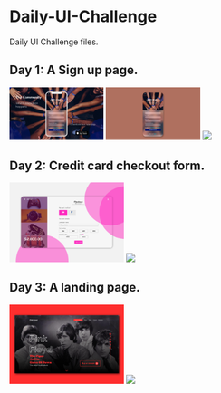 # Daily-UI-Challenge

Daily UI Challenge files.

## Day 1: A Sign up page.

<img src="./001/iphone8_screen_mockup.jpg" width="33%"/> <img src="./001/iphone8_screen_mockup2.jpg" width="33%"/> <img src="./001/Web-1280–1.jpg" width="33%"/>

## Day 2: Credit card checkout form.

<img src="./002/Untitled-1-01.jpg" width="40%"/> <img src="./002/Web-1920–2.jpg" width="40%"/>

## Day 3: A landing page.

<img src="./003/Artboard 1.png" width="40%"/> <img src="./003/Web 1920 – 1.jpg" width="40%"/>
